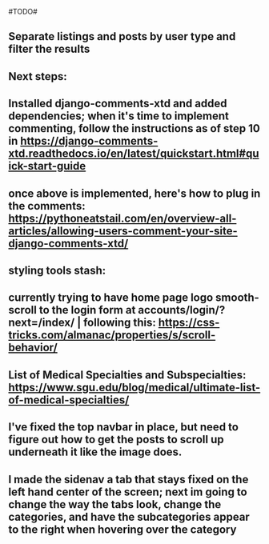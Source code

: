 #TODO#



## Separate listings and posts by user type and filter the results

## Next steps:

## Installed django-comments-xtd and added dependencies; when it's time to implement commenting, follow the instructions as of step 10 in https://django-comments-xtd.readthedocs.io/en/latest/quickstart.html#quick-start-guide

## once above is implemented, here's how to plug in the comments: https://pythoneatstail.com/en/overview-all-articles/allowing-users-comment-your-site-django-comments-xtd/

## styling tools stash: 
## 
## currently trying to have home page logo smooth-scroll to the login form at accounts/login/?next=/index/ | following this: https://css-tricks.com/almanac/properties/s/scroll-behavior/


## List of Medical Specialties and Subspecialties: https://www.sgu.edu/blog/medical/ultimate-list-of-medical-specialties/

## I've fixed the top navbar in place, but need to figure out how to get the posts to scroll up underneath it like the image does.

## I made the sidenav a tab that stays fixed on the left hand center of the screen; next im going to change the way the tabs look, change the categories, and have the subcategories appear to the right when hovering over the category